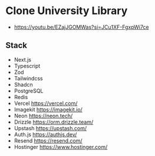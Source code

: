# Clone University Library

- https://youtu.be/EZajJGOMWas?si=JCu1XF-FgxpWi7ce

## Stack

- Next.js
- Typescript
- Zod
- Tailwindcss
- Shadcn
- PostgreSQL
- Redis
- Vercel https://vercel.com/
- Imagekit https://imagekit.io/
- Neon https://neon.tech/
- Drizzle https://orm.drizzle.team/
- Upstash https://upstash.com/
- Auth.js https://authjs.dev/
- Resend https://resend.com/
- Hostinger https://www.hostinger.com/
